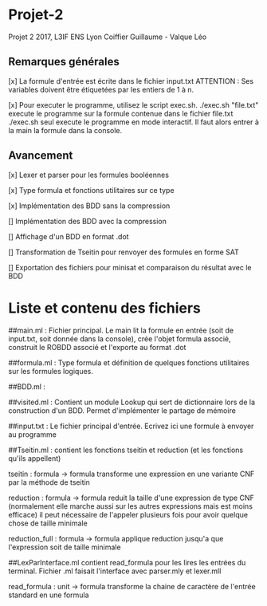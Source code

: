 # Projet-2
Projet 2 2017, L3IF ENS Lyon
Coiffier Guillaume - Valque Léo

## Remarques générales

[x] La formule d'entrée est écrite dans le fichier input.txt
    ATTENTION : Ses variables doivent être étiquetées par les entiers de 1 à n.

[x] Pour executer le programme, utilisez le script exec.sh.
      ./exec.sh "file.txt"  execute le programme sur la formule contenue dans le fichier file.txt
      ./exec.sh seul execute le programme en mode interactif. Il faut alors entrer à la main la formule dans la console.

## Avancement

[x] Lexer et parser pour les formules booléennes

[x] Type formula et fonctions utilitaires sur ce type

[x] Implémentation des BDD sans la compression

[] Implémentation des BDD avec la compression

[] Affichage d'un BDD en format .dot

[] Transformation de Tseitin pour renvoyer des formules en forme SAT

[] Exportation des fichiers pour minisat et comparaison du résultat avec le BDD

# Liste et contenu des fichiers

##main.ml :
Fichier principal. Le main lit la formule en entrée (soit de input.txt, soit donnée dans la console),
crée l'objet formula associé, construit le ROBDD associé et l'exporte au format .dot

##formula.ml :
Type formula et définition de quelques fonctions utilitaires sur les formules logiques.


##BDD.ml :

##visited.ml :
  Contient un module Lookup qui sert de dictionnaire lors de la construction d'un BDD. Permet d'implémenter le partage de mémoire

##input.txt :
  Le fichier principal d'entrée. Ecrivez ici une formule à envoyer au programme

##Tseitin.ml :
contient les fonctions tseitin et reduction (et les fonctions qu'ils
appellent)

tseitin : formula -> formula
  transforme une expression en une variante CNF par la méthode de tseitin

reduction : formula -> formula
  reduit la taille d'une expression de type CNF (normalement elle marche aussi sur les autres expressions mais est moins efficace)
  il peut nécessaire de l'appeler plusieurs fois pour avoir quelque chose de taille minimale

reduction_full : formula -> formula
  applique reduction jusqu'a que l'expression soit de taille minimale

##LexParInterface.ml
contient read_formula pour les lires les entrées du terminal. Fichier .ml faisait l'interface avec parser.mly et lexer.mll

read_formula : unit -> formula
  transforme la chaine de caractère de l'entrée standard en une formula
